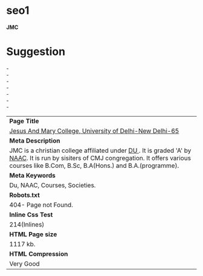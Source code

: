 # seo1
<html>
<body>
<b>JMC</b>
<h1> Suggestion </h1>
<table>
<tr><td><b>Page Title</b></tr></td>-<tr><td><u>Jesus And Mary College, University of Delhi-New Delhi-65</u></tr></td> <br>
<tr><td><b>Meta Description</b></tr></td> -<tr><td> JMC is a christian college affiliated under <u> DU </u>. It is graded 'A' by <u>NAAC</u>. It is run by sisiters of CMJ congregation. It offers various courses like B.Com, B.Sc, B.A(Hons.) and B.A.(programme).</tr></td><br>
<tr><td><b>Meta Keywords</b></tr></td>-<tr><td> Du, NAAC, Courses, Societies.</tr></td> <br>
<tr><td><b>Robots.txt</b></tr></td> - <tr><td>404- Page not Found.</tr></td> <br>
<tr><td><b>Inline Css Test</b></tr></td> -<tr><td> 214(Inlines)</tr></td><br>
<tr><td><b>HTML Page size</b></tr></td> - <tr><td>1117 kb.</tr></td><br>
<tr><td><b>HTML Compression </b></tr></td>-<tr><td> Very Good</tr></td>
</table>
</body>
</html>
